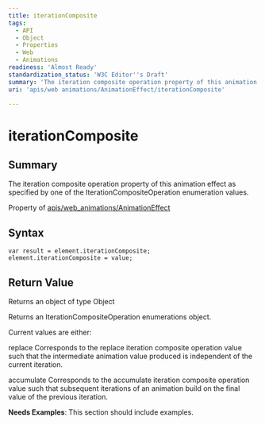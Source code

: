 ```yaml
---
title: iterationComposite
tags:
  - API
  - Object
  - Properties
  - Web
  - Animations
readiness: 'Almost Ready'
standardization_status: 'W3C Editor''s Draft'
summary: 'The iteration composite operation property of this animation effect as specified by one of the IterationCompositeOperation enumeration values.'
uri: 'apis/web animations/AnimationEffect/iterationComposite'

---
```

# iterationComposite

## Summary

The iteration composite operation property of this animation effect as specified by one of the IterationCompositeOperation enumeration values.

<span data-meta="applies_to" data-type="key">Property of <span data-type="value">[apis/web\_animations/AnimationEffect](/apis/web_animations/AnimationEffect)</span></span>

## Syntax

``` {.js}
var result = element.iterationComposite;
element.iterationComposite = value;
```

## Return Value

<span data-meta="return" data-type="key">Returns an object of type <span data-type="value">Object</span></span>

Returns an IterationCompositeOperation enumerations object.

Current values are either:

replace Corresponds to the replace iteration composite operation value such that the intermediate animation value produced is independent of the current iteration.

accumulate Corresponds to the accumulate iteration composite operation value such that subsequent iterations of an animation build on the final value of the previous iteration.

**Needs Examples**: This section should include examples.

